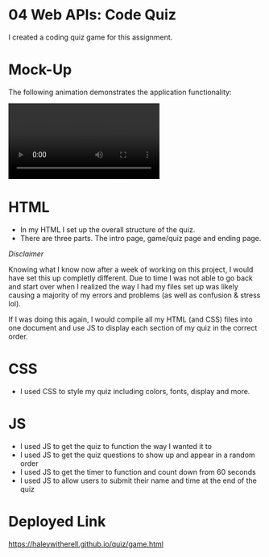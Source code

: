 # 04 Web APIs: Code Quiz

I created a coding quiz game for this assignment.

# Mock-Up

The following animation demonstrates the application functionality:

![Quiz walk through](./assets/video/SR.webm)

# HTML
- In my HTML I set up the overall structure of the quiz. 
- There are three parts. The intro page, game/quiz page and ending page.

*Disclaimer*

Knowing what I know now after a week of working on this project, I would have set this up completly different. Due to time I was not able to go back and start over when I realized the way I had my files set up was likely causing a majority of my errors and problems (as well as confusion & stress lol).  

If I was doing this again, I would compile all my HTML (and CSS) files into one document and use JS to display each section of my quiz in the correct order. 


# CSS
- I used CSS to style my quiz including colors, fonts, display and more.


# JS
- I used JS to get the quiz to function the way I wanted it to
- I used JS to get the quiz questions to show up and appear in a random order
- I used JS to get the timer to function and count down from 60 seconds
- I used JS to allow users to submit their name and time at the end of the quiz 

# Deployed Link 
https://haleywitherell.github.io/quiz/game.html 


